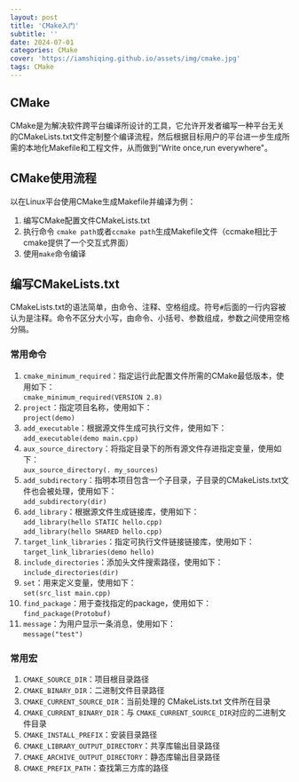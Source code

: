 ```yaml
---
layout: post
title: 'CMake入门'
subtitle: ''
date: 2024-07-01
categories: CMake
cover: 'https://iamshiqing.github.io/assets/img/cmake.jpg'
tags: CMake
---
```

## CMake
CMake是为解决软件跨平台编译所设计的工具，它允许开发者编写一种平台无关的CMakeLists.txt文件定制整个编译流程，然后根据目标用户的平台进一步生成所需的本地化Makefile和工程文件，从而做到"Write once,run everywhere"。
## CMake使用流程
以在Linux平台使用CMake生成Makefile并编译为例：
1. 编写CMake配置文件CMakeLists.txt
2. 执行命令 ```cmake path```或者```ccmake path```生成Makefile文件（ccmake相比于cmake提供了一个交互式界面）
3. 使用```make```命令编译
## 编写CMakeLists.txt
CMakeLists.txt的语法简单，由命令、注释、空格组成。符号```#```后面的一行内容被认为是注释。命令不区分大小写，由命令、小括号、参数组成，参数之间使用空格分隔。
### 常用命令
1. ```cmake_minimum_required```：指定运行此配置文件所需的CMake最低版本，使用如下：<br>```cmake_minimum_required(VERSION 2.8)```
2. ```project```：指定项目名称，使用如下：<br>```project(demo)```
3. ```add_executable```：根据源文件生成可执行文件，使用如下：<br>```add_executable(demo main.cpp)```
4. ```aux_source_directory```：将指定目录下的所有源文件存进指定变量，使用如下：<br>```aux_source_directory(. my_sources)```
5. ```add_subdirectory```：指明本项目包含一个子目录，子目录的CMakeLists.txt文件也会被处理，使用如下：<br>```add_subdirectory(dir)```
6. ```add_library```：根据源文件生成链接库，使用如下：<br>```add_library(hello STATIC hello.cpp)```<br>```add_library(hello SHARED hello.cpp)```
7. ```target_link_libraries```：指定可执行文件链接链接库，使用如下：<br>```target_link_libraries(demo hello)```
8. ```include_directories```：添加头文件搜索路径，使用如下：<br>```include_directories(dir)```
9. ```set```：用来定义变量，使用如下：<br>```set(src_list main.cpp)```
10. ```find_package```：用于查找指定的package，使用如下：<br>```find_package(Protobuf)```
11. ```message```：为用户显示一条消息，使用如下：<br>```message("test")```
### 常用宏
1. ```CMAKE_SOURCE_DIR```：项目根目录路径
2. ```CMAKE_BINARY_DIR```：二进制文件目录路径
3. ```CMAKE_CURRENT_SOURCE_DIR```：当前处理的 CMakeLists.txt 文件所在目录
4. ```CMAKE_CURRENT_BINARY_DIR```：与 ```CMAKE_CURRENT_SOURCE_DIR```对应的二进制文件目录
5. ```CMAKE_INSTALL_PREFIX```：安装目录路径
6. ```CMAKE_LIBRARY_OUTPUT_DIRECTORY```：共享库输出目录路径
7. ```CMAKE_ARCHIVE_OUTPUT_DIRECTORY```：静态库输出目录路径
8. ```CMAKE_PREFIX_PATH```：查找第三方库的路径


